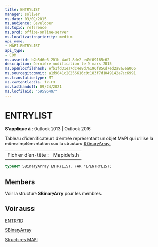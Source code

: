 ```yaml
---
title: ENTRYLIST
manager: soliver
ms.date: 03/09/2015
ms.audience: Developer
ms.topic: reference
ms.prod: office-online-server
ms.localizationpriority: medium
api_name:
- MAPI.ENTRYLIST
api_type:
- COM
ms.assetid: b2b5d6e6-201b-4ad7-8de2-e40f09165e62
description: Dernière modification le 9 mars 2015
ms.openlocfilehash: efb1fd31ea7dc4e8d7a196f856d7ed2a8a5ea066
ms.sourcegitcommit: a1d9041c20256616c9c183f7d1049142a7ac6991
ms.translationtype: MT
ms.contentlocale: fr-FR
ms.lasthandoff: 09/24/2021
ms.locfileid: "59596497"
---
```

# <a name="entrylist"></a>ENTRYLIST

  
  
**S’applique à** : Outlook 2013 | Outlook 2016 
  
Tableau d’identificateurs d’entrée représentant un objet MAPI qui utilise la même implémentation que la structure [SBinaryArray.](sbinaryarray.md) 
  
|||
|:-----|:-----|
|Fichier d’en-tête :  <br/> |Mapidefs.h  <br/> |
   
```cpp
typedef SBinaryArray ENTRYLIST, FAR *LPENTRYLIST;

```

## <a name="members"></a>Members

Voir la structure **SBinaryArry** pour les membres. 
  
## <a name="see-also"></a>Voir aussi



[ENTRYID](entryid.md)
  
[SBinaryArray](sbinaryarray.md)


[Structures MAPI](mapi-structures.md)

